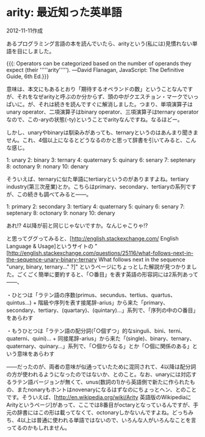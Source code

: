 # arity: 最近知った英単語

2012-11-11作成

あるプログラミング言語の本を読んでいたら、arityという(私には)見慣れない単語を目にしました。

{{{:
Operators can be categorized based on the number of operands they expect (their '''''arity''''').
―David Flanagan, JavaScript: The Definitive Guide, 6th Ed.}}}

意味は、本文にもあるとおり「期待するオペランドの数」ということなんですが、それをなぜarityと呼ぶのか分からず、頭の中がクエスチョン・マークでいっぱいに。が、それは続きを読んですぐに解消しました。つまり、単項演算子はunary operator、二項演算子はbinary operator、三項演算子はternary operatorなので、この-aryの状態(-ty)ということでarityなんですね。なるほどー。

しかし、unaryやbinaryは馴染みがあっても、ternaryというのはあんまり聞きません。これ、4個以上になるとどうなるのかと思って辞書を引いてみると、こんな感じ。

1: unary
2: binary
3: ternary
4: quaternary
5: quinary
6: senary
7: septenary
8: octonary
9: nonary
10: denary

そういえば、ternaryに似た単語にtertiaryというのがありますよね。tertiary industry(第三次産業)とか。こちらはprimary、secondary、tertiaryの系列ですが、この続きも調べてみると――。

1: primary
2: secondary
3: tertiary
4: quaternary
5: quinary
6: senary
7: septenary
8: octonary
9: nonary
10: denary

あれ!? 4以降が前と同じじゃないですか。なんじゃこりゃ!?

と思ってググってみると、[http://english.stackexchange.com/ English Language & Usage]というサイトの "[http://english.stackexchange.com/questions/25116/what-follows-next-in-the-sequence-unary-binary-ternary What follows next in the sequence "unary, binary, ternary..." ?]" というページにちょっとした解説が見つかりました。ごくごく簡単に要約すると、「○番目」を表す英語の形容詞には2系列あって――、

・ひとつは「ラテン語の序数(primus、secundus、tertius、quartus、quintus…) + 階級や序列を表す接尾辞-arius」から来た「primary、secondary、tertiary、(quartary)、(quintary)…」系列で、「序列の中の○番目」をあらわす

・もうひとつは「ラテン語の配分詞(「○個ずつ」的なsinguli、bini、terni、quaterni、quini)… + 同接尾辞-arius」から来た「(single)、binary、ternary、quaternary、quinary…」系列で、「○個からなる」とか「○個に関係のある」という意味をあらわす

――だったのが、両者の意味が似通っていたために混同されて、4以降は配分詞の方が使われるようになったのではないか、とのこと。なお、unaryには対応するラテン語バージョンが無くて、unus(数詞の1)から英語側で新たに作られたもの、またnonaryもホントはnovenaryになるはずなのにちょっとヘン、とのことです。そういえば、[http://en.wikipedia.org/wiki/Arity 英語版のWikipediaにArityというページ]があって、ここでは8番目がoctaryとなっているんですが、手元の辞書にはこの形は載ってなくて、octonaryしかないんですよね。どっちみち、4以上は普通に使われる単語ではないので、いろんな人がいろんなことを言ってるのかもしれません。
